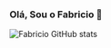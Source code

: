 ### Olá, Sou o Fabricio 👋

![Fabricio GitHub stats](https://github-readme-stats.vercel.app/api?username=fabriciofbmendes&show_icons=true&theme=radical)
